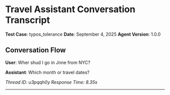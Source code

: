# Travel Assistant Conversation Transcript

**Test Case**: typos_tolerance
**Date**: September 4, 2025
**Agent Version**: 1.0.0

## Conversation Flow

**User**: Wher shud I go in Jnne from NYC?

**Assistant**: Which month or travel dates?

*Thread ID: u3pqqh0y*
*Response Time: 8.35s*

---
